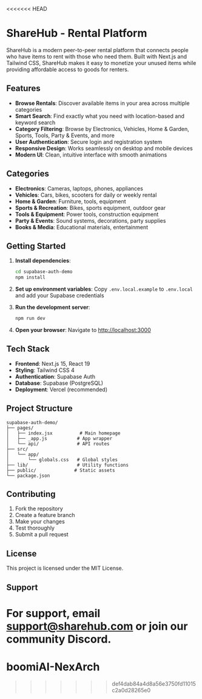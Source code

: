 <<<<<<< HEAD
# ShareHub - Rental Platform

ShareHub is a modern peer-to-peer rental platform that connects people who have items to rent with those who need them. Built with Next.js and Tailwind CSS, ShareHub makes it easy to monetize your unused items while providing affordable access to goods for renters.

## Features

- **Browse Rentals**: Discover available items in your area across multiple categories
- **Smart Search**: Find exactly what you need with location-based and keyword search
- **Category Filtering**: Browse by Electronics, Vehicles, Home & Garden, Sports, Tools, Party & Events, and more
- **User Authentication**: Secure login and registration system
- **Responsive Design**: Works seamlessly on desktop and mobile devices
- **Modern UI**: Clean, intuitive interface with smooth animations

## Categories

- **Electronics**: Cameras, laptops, phones, appliances
- **Vehicles**: Cars, bikes, scooters for daily or weekly rental
- **Home & Garden**: Furniture, tools, equipment
- **Sports & Recreation**: Bikes, sports equipment, outdoor gear
- **Tools & Equipment**: Power tools, construction equipment
- **Party & Events**: Sound systems, decorations, party supplies
- **Books & Media**: Educational materials, entertainment

## Getting Started

1. **Install dependencies**:
   ```bash
   cd supabase-auth-demo
   npm install
   ```

2. **Set up environment variables**:
   Copy `.env.local.example` to `.env.local` and add your Supabase credentials

3. **Run the development server**:
   ```bash
   npm run dev
   ```

4. **Open your browser**:
   Navigate to [http://localhost:3000](http://localhost:3000)

## Tech Stack

- **Frontend**: Next.js 15, React 19
- **Styling**: Tailwind CSS 4
- **Authentication**: Supabase Auth
- **Database**: Supabase (PostgreSQL)
- **Deployment**: Vercel (recommended)

## Project Structure

```
supabase-auth-demo/
├── pages/
│   ├── index.jsx          # Main homepage
│   ├── _app.js           # App wrapper
│   └── api/              # API routes
├── src/
│   └── app/
│       └── globals.css   # Global styles
├── lib/                  # Utility functions
├── public/              # Static assets
└── package.json
```

## Contributing

1. Fork the repository
2. Create a feature branch
3. Make your changes
4. Test thoroughly
5. Submit a pull request

## License

This project is licensed under the MIT License.

## Support

For support, email support@sharehub.com or join our community Discord.
=======
# boomiAI-NexArch
>>>>>>> def4dab84a4d8a56e3750fd11015c2a0d28265e0
